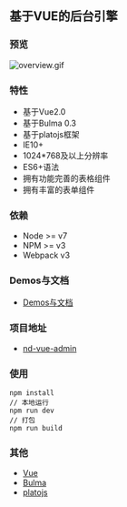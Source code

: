 ## 基于VUE的后台引擎

### 预览
![overview.gif](https://nzijkk7pu.qnssl.com/FgE8XZC-ZrQyi_JngQtDtxninMN0)

### 特性
* 基于Vue2.0
* 基于Bulma 0.3
* 基于platojs框架
* IE10+
* 1024*768及以上分辨率
* ES6+语法
* 拥有功能完善的表格组件
* 拥有丰富的表单组件

### 依赖
  * Node >= v7
  * NPM >= v3
  * Webpack v3

### Demos与文档
* [Demos与文档](http://admin.vue.qjzd.net)

### 项目地址
* [nd-vue-admin](https://github.com/nqdy666/nq-vue-admin)

### 使用
```
npm install
// 本地运行
npm run dev
// 打包
npm run build
```

### 其他
* [Vue](http://vuejs.org)
* [Bulma](http://bulma.io)
* [platojs](https://github.com/platojs)
